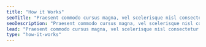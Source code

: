 ```yaml
---
title: "How it Works"
seoTitle: "Praesent commodo cursus magna, vel scelerisque nisl consectetur et. Nullam quis risus eget urna mollis ornare vel eu leo."
seoDescription: "Praesent commodo cursus magna, vel scelerisque nisl consectetur et. Nullam quis risus eget urna mollis ornare vel eu leo."
lead: "Praesent commodo cursus magna, vel scelerisque nisl consectetur et. Nullam quis risus eget urna mollis ornare vel eu leo."
type: "how-it-works"
---
```

